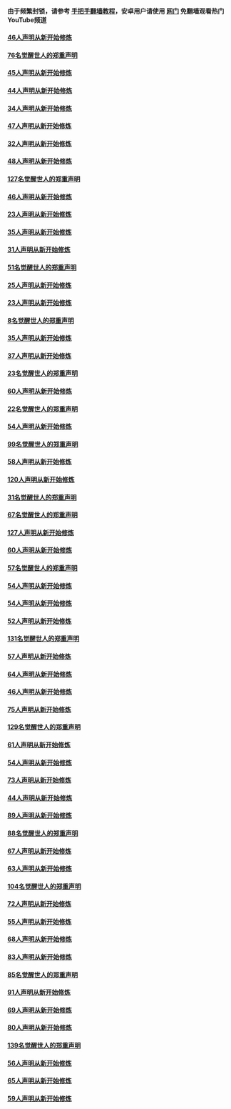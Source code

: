 #### 由于频繁封锁，请参考 [手把手翻墙教程](https://github.com/gfw-breaker/guides/wiki/)，安卓用户请使用 [网门](https://github.com/gfw-breaker/nogfw/blob/master/dl.md?t=03021700) 免翻墙观看热门YouTube频道 

#### [46人声明从新开始修炼](../pages/91/421454.md?t=03021700) 

#### [76名觉醒世人的郑重声明](../pages/91/421453.md?t=03021700) 

#### [45人声明从新开始修炼](../pages/91/421452.md?t=03021700) 

#### [44人声明从新开始修炼](../pages/91/421422.md?t=03021700) 

#### [34人声明从新开始修炼](../pages/91/421322.md?t=03021700) 

#### [47人声明从新开始修炼](../pages/91/421264.md?t=03021700) 

#### [32人声明从新开始修炼](../pages/91/421225.md?t=03021700) 

#### [48人声明从新开始修炼](../pages/91/421202.md?t=03021700) 

#### [127名觉醒世人的郑重声明](../pages/91/421224.md?t=03021700) 

#### [46人声明从新开始修炼](../pages/91/421203.md?t=03021700) 

#### [23人声明从新开始修炼](../pages/91/421138.md?t=03021700) 

#### [35人声明从新开始修炼](../pages/91/421122.md?t=03021700) 

#### [31人声明从新开始修炼](../pages/91/421081.md?t=03021700) 

#### [51名觉醒世人的郑重声明](../pages/91/421080.md?t=03021700) 

#### [25人声明从新开始修炼](../pages/91/421020.md?t=03021700) 

#### [23人声明从新开始修炼](../pages/91/420884.md?t=03021700) 

#### [8名觉醒世人的郑重声明](../pages/91/420883.md?t=03021700) 

#### [35人声明从新开始修炼](../pages/91/420809.md?t=03021700) 

#### [37人声明从新开始修炼](../pages/91/420766.md?t=03021700) 

#### [23名觉醒世人的郑重声明](../pages/91/420765.md?t=03021700) 

#### [60人声明从新开始修炼](../pages/91/420727.md?t=03021700) 

#### [22名觉醒世人的郑重声明](../pages/91/420726.md?t=03021700) 

#### [54人声明从新开始修炼](../pages/91/420529.md?t=03021700) 

#### [99名觉醒世人的郑重声明](../pages/91/420528.md?t=03021700) 

#### [58人声明从新开始修炼](../pages/91/420198.md?t=03021700) 

#### [120人声明从新开始修炼](../pages/91/420141.md?t=03021700) 

#### [31名觉醒世人的郑重声明](../pages/91/420197.md?t=03021700) 

#### [67名觉醒世人的郑重声明](../pages/91/420140.md?t=03021700) 

#### [127人声明从新开始修炼](../pages/91/420082.md?t=03021700) 

#### [60人声明从新开始修炼](../pages/91/420081.md?t=03021700) 

#### [57名觉醒世人的郑重声明](../pages/91/420080.md?t=03021700) 

#### [54人声明从新开始修炼](../pages/91/419533.md?t=03021700) 

#### [54人声明从新开始修炼](../pages/91/419532.md?t=03021700) 

#### [52人声明从新开始修炼](../pages/91/419531.md?t=03021700) 

#### [131名觉醒世人的郑重声明](../pages/91/419530.md?t=03021700) 

#### [57人声明从新开始修炼](../pages/91/419430.md?t=03021700) 

#### [64人声明从新开始修炼](../pages/91/419429.md?t=03021700) 

#### [46人声明从新开始修炼](../pages/91/419428.md?t=03021700) 

#### [75人声明从新开始修炼](../pages/91/419427.md?t=03021700) 

#### [129名觉醒世人的郑重声明](../pages/91/419426.md?t=03021700) 

#### [61人声明从新开始修炼](../pages/91/419198.md?t=03021700) 

#### [54人声明从新开始修炼](../pages/91/419197.md?t=03021700) 

#### [73人声明从新开始修炼](../pages/91/419196.md?t=03021700) 

#### [44人声明从新开始修炼](../pages/91/419075.md?t=03021700) 

#### [89人声明从新开始修炼](../pages/91/419074.md?t=03021700) 

#### [88名觉醒世人的郑重声明](../pages/91/419195.md?t=03021700) 

#### [67人声明从新开始修炼](../pages/91/419073.md?t=03021700) 

#### [63人声明从新开始修炼](../pages/91/419072.md?t=03021700) 

#### [104名觉醒世人的郑重声明](../pages/91/419071.md?t=03021700) 

#### [72人声明从新开始修炼](../pages/91/418902.md?t=03021700) 

#### [55人声明从新开始修炼](../pages/91/418901.md?t=03021700) 

#### [68人声明从新开始修炼](../pages/91/418900.md?t=03021700) 

#### [83人声明从新开始修炼](../pages/91/418757.md?t=03021700) 

#### [85名觉醒世人的郑重声明](../pages/91/418899.md?t=03021700) 

#### [91人声明从新开始修炼](../pages/91/418756.md?t=03021700) 

#### [69人声明从新开始修炼](../pages/91/418755.md?t=03021700) 

#### [80人声明从新开始修炼](../pages/91/418754.md?t=03021700) 

#### [139名觉醒世人的郑重声明](../pages/91/418753.md?t=03021700) 

#### [56人声明从新开始修炼](../pages/91/418594.md?t=03021700) 

#### [65人声明从新开始修炼](../pages/91/418593.md?t=03021700) 

#### [59人声明从新开始修炼](../pages/91/418592.md?t=03021700) 

